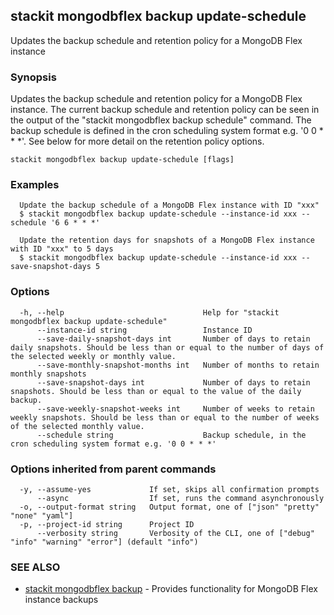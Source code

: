 ## stackit mongodbflex backup update-schedule

Updates the backup schedule and retention policy for a MongoDB Flex instance

### Synopsis

Updates the backup schedule and retention policy for a MongoDB Flex instance.
The current backup schedule and retention policy can be seen in the output of the "stackit mongodbflex backup schedule" command.
The backup schedule is defined in the cron scheduling system format e.g. '0 0 * * *'.
See below for more detail on the retention policy options.

```
stackit mongodbflex backup update-schedule [flags]
```

### Examples

```
  Update the backup schedule of a MongoDB Flex instance with ID "xxx"
  $ stackit mongodbflex backup update-schedule --instance-id xxx --schedule '6 6 * * *'

  Update the retention days for snapshots of a MongoDB Flex instance with ID "xxx" to 5 days
  $ stackit mongodbflex backup update-schedule --instance-id xxx --save-snapshot-days 5
```

### Options

```
  -h, --help                               Help for "stackit mongodbflex backup update-schedule"
      --instance-id string                 Instance ID
      --save-daily-snapshot-days int       Number of days to retain daily snapshots. Should be less than or equal to the number of days of the selected weekly or monthly value.
      --save-monthly-snapshot-months int   Number of months to retain monthly snapshots
      --save-snapshot-days int             Number of days to retain snapshots. Should be less than or equal to the value of the daily backup.
      --save-weekly-snapshot-weeks int     Number of weeks to retain weekly snapshots. Should be less than or equal to the number of weeks of the selected monthly value.
      --schedule string                    Backup schedule, in the cron scheduling system format e.g. '0 0 * * *'
```

### Options inherited from parent commands

```
  -y, --assume-yes             If set, skips all confirmation prompts
      --async                  If set, runs the command asynchronously
  -o, --output-format string   Output format, one of ["json" "pretty" "none" "yaml"]
  -p, --project-id string      Project ID
      --verbosity string       Verbosity of the CLI, one of ["debug" "info" "warning" "error"] (default "info")
```

### SEE ALSO

* [stackit mongodbflex backup](./stackit_mongodbflex_backup.md)	 - Provides functionality for MongoDB Flex instance backups

